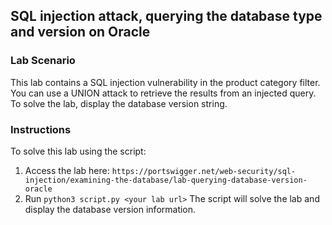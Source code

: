 ## SQL injection attack, querying the database type and version on Oracle
### Lab Scenario
  This lab contains a SQL injection vulnerability in the product category filter. You can use a UNION attack to retrieve the results from an injected query. 
  To solve the lab, display the database version string. 

### Instructions
To solve this lab using the script:
1. Access the lab here: `https://portswigger.net/web-security/sql-injection/examining-the-database/lab-querying-database-version-oracle`
2. Run `python3 script.py <your lab url>`
   The script will solve the lab and display the database version information.

